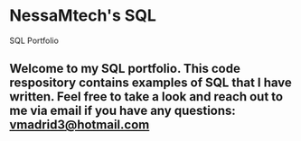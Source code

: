 # NessaMtech's SQL
SQL Portfolio
## Welcome to my SQL portfolio. This code respository contains examples of SQL that I have written. Feel free to take a look and reach out to me via email if you have any questions: vmadrid3@hotmail.com
